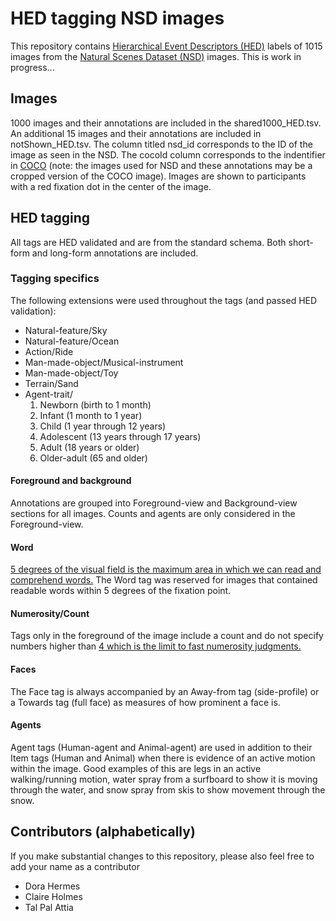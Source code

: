 # HED tagging NSD images
This repository contains [Hierarchical Event Descriptors (HED)](https://www.hedtags.org/) labels of 1015 images from the [Natural Scenes Dataset (NSD)](https://naturalscenesdataset.org/) images. This is work in progress...

## Images
1000 images and their annotations are included in the shared1000_HED.tsv. An additional 15 images and their annotations are included in notShown_HED.tsv. The column titled nsd_id corresponds to the ID of the image as seen in the NSD. The cocoId column corresponds to the indentifier in [COCO](https://cocodataset.org/#home) (note: the images used for NSD and these annotations may be a cropped version of the COCO image). Images are shown to participants with a red fixation dot in the center of the image.

## HED tagging
All tags are HED validated and are from the standard schema. Both short-form and long-form annotations are included.

### **Tagging specifics**
The following extensions were used throughout the tags (and passed HED validation):

- Natural-feature/Sky
- Natural-feature/Ocean
- Action/Ride
- Man-made-object/Musical-instrument
- Man-made-object/Toy
- Terrain/Sand
- Agent-trait/
    1. Newborn (birth to 1 month)
    2. Infant (1 month to 1 year)
    3. Child (1 year through 12 years)
    4. Adolescent (13 years through 17 years)
    5. Adult (18 years or older)
    6. Older-adult (65 and older)
  
#### **Foreground and background**
Annotations are grouped into Foreground-view and Background-view sections for all images. Counts and agents are only considered in the Foreground-view.

#### **Word**  
[5 degrees of the visual field is the maximum area in which we can read and comprehend words.](https://doi.org/10.1101/2021.09.14.460238) The Word tag was reserved for images that contained readable words within 5 degrees of the fixation point.

#### **Numerosity/Count**  
Tags only in the foreground of the image include a count and do not specify numbers higher than [4 which is the limit to fast numerosity judgments.](https://doi.org/10.1068/p050327)

#### **Faces**  
The Face tag is always accompanied by an Away-from tag (side-profile) or a Towards tag (full face) as measures of how prominent a face is.

#### **Agents**  
Agent tags (Human-agent and Animal-agent) are used in addition to their Item tags (Human and Animal) when there is evidence of an active motion within the image. Good examples of this are legs in an active walking/running motion, water spray from a surfboard to show it is moving through the water, and snow spray from skis to show movement through the snow.

## Contributors (alphabetically)
If you make substantial changes to this repository, please also feel free to add your name as a contributor

- Dora Hermes
- Claire Holmes 
- Tal Pal Attia
